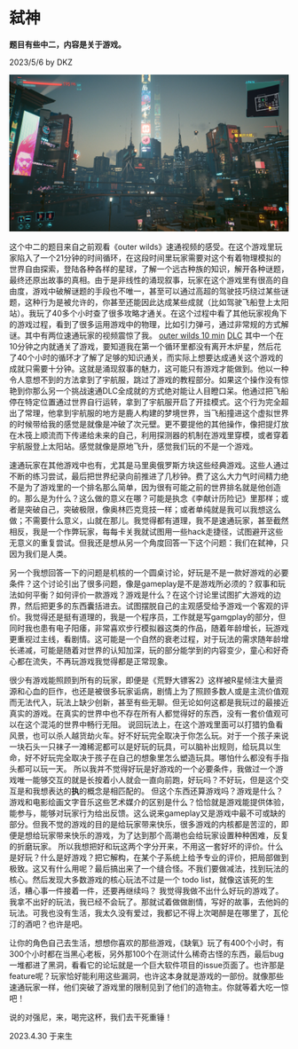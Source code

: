 # 弑神

**题目有些中二，内容是关于游戏。**

2023/5/6 by DKZ

![](blogImg/2077.png)



这个中二的题目来自之前观看《outer wilds》速通视频的感受。在这个游戏里玩家陷入了一个21分钟的时间循环，在这段时间里玩家需要对这个有着物理模拟的世界自由探索，登陆各种各样的星球，了解一个远古种族的知识，解开各种谜题，最终还原出故事的真相。由于是非线性的涌现叙事，玩家在这个游戏里有很高的自由度，游戏中破解谜题的手段也不唯一，甚至可以通过高超的驾驶技巧绕过某些谜题，这种行为是被允许的，你甚至还能因此达成某些成就（比如驾驶飞船登上太阳站）。我玩了40多个小时查了很多攻略才通关。在这个过程中看了其他玩家视角下的游戏过程，看到了很多运用游戏中的物理，比如引力弹弓，通过非常规的方式解谜。其中有两位速通玩家的视频震惊了我。
[outer wilds 10 min](https://www.youtube.com/watch?v=ZIK2uceHow8)
[DLC](https://www.youtube.com/watch?v=4nx0ObymG7A)
其中一个在10分钟之内就通关了游戏，要知道我在第一个循环里都没有离开木炉星，然后花了40个小时的循环才了解了足够的知识通关，而实际上想要达成通关这个游戏的成就只需要十分钟。这就是涌现叙事的魅力，这可能只有游戏才能做到。他以一种令人意想不到的方法拿到了宇航服，跳过了游戏的教程部分。如果这个操作没有惊艳到你那么另一个挑战速通DLC全成就的方式绝对能让人目瞪口呆。他通过把飞船停在特定位置通过世界自行运转，拿到了宇航服开启了开挂模式。这个行为完全超出了常理，他拿到宇航服的地方是鹿人构建的梦境世界，当飞船撞进这个虚拟世界的时候带给我的感觉是就像是冲破了次元壁。更不要提他的其他操作，像把提灯放在木筏上顺流而下传递给未来的自己，利用探测器的机制在游戏里穿模，或者穿着宇航服登上太阳站。感觉就像是原地飞升，感觉我们玩的不是一个游戏。

速通玩家在其他游戏中也有，尤其是马里奥俄罗斯方块这些经典游戏。这些人通过不断的练习尝试，最后把世界纪录向前推进了几秒钟。费了这么大力气时间精力绝不是为了游戏里的一个排名那么简单，因为很有可能之前的世界排名就是他创造的。那么是为什么？这么做的意义在哪？可能是执念《李献计历险记》里那样；或者是突破自己，突破极限，像奥林匹克竞技一样；或者单纯就是我可以我想这么做；不需要什么意义，山就在那儿。我觉得都有道理，我不是速通玩家，甚至截然相反，我是一个作弊玩家，每每卡关我就试图用一些hack走捷径，试图避开这些无意义的重复尝试。但我还是想从另一个角度回答一下这个问题：我们在弑神，只因为我们是人类。

另一个我想回答一下的问题是机核的一个圆桌讨论，好玩是不是一款好游戏的必要条件？这个讨论引出了很多问题，像是gameplay是不是游戏所必须的？叙事和玩法如何平衡？如何评价一款游戏？游戏是什么？在这个讨论里试图扩大游戏的边界，然后把更多的东西囊括进去。试图摆脱自己的主观感受给予游戏一个客观的评价。我觉得还是挺有道理的，我是一个程序员，工作就是写gamgplay的部分，但同时我也患有电子阳痿，非常喜欢步行模拟器这类的作品，随着年龄增长，玩游戏更重视过主线，看剧情。这可能是一个自然的衰老过程，对于玩法的需求随年龄增长递减，可能是随着对世界的认知加深，玩的部分能学到的内容变少，童心和好奇心都在流失，不再玩游戏我觉得都是正常现象。

很少有游戏能照顾到所有的玩家，即便是《荒野大镖客2》这样被R星倾注大量资源和心血的巨作，也还是被很多玩家诟病，剧情上为了照顾多数人或是主流价值观而无法代入，玩法上缺少创新，甚至有些无聊。但无论如何这都是我玩过的最接近真实的游戏。在真实的世界中也不存在所有人都觉得好的东西，没有一套价值观可以在这个混沌的世界中畅行无阻。
说回玩法上，在这个游戏里面可以打猎钓鱼看风景，也可以杀人越货劫火车。好不好玩完全取决于你怎么玩。对于一个孩子来说一块石头一只袜子一滩稀泥都可以是好玩的玩具，可以脑补出规则，给玩具以生命，好不好玩完全取决于孩子在自己的想象里怎么塑造玩具。哪怕什么都没有手指头都可以玩一天。
所以我并不觉得好玩是好游戏的一个必要条件，我做过一个游戏唯一能够交互的就是长按着小人就会一直向前跑，好玩吗？不好玩，但是这个交互是和我想表达的**执**的概念是相匹配的。
但这个东西还算游戏吗？游戏是什么？游戏和电影绘画文字音乐这些艺术媒介的区别是什么？恰恰就是游戏能提供体验，能参与，能够对玩家行为给出反馈。这么说来gameplay又是游戏中最不可或缺的部分。但我不觉的游戏的目的是给玩家带来快乐，很多游戏的内核都是苦涩的，即便是想给玩家带来快乐的游戏，为了达到那个高潮也会给玩家设置种种困难，反复的折磨玩家。
所以我想把好和玩这两个字分开来，不用这一套好坏的评价。什么是好玩？什么是好游戏？把它解构，在某个子系统上给予专业的评价，把局部做到极致。这又有什么用呢？最后搞出来了一个缝合怪。不我们要做减法，找到玩法的核心。然后发现大多数游戏的核心玩法不过是一个 todo list，就像这该死的生活，糟心事一件接着一件，还要再继续吗？
我觉得我做不出什么好玩的游戏了。我拿不出好的玩法，我已经不会玩了。那就试着做做剧情，写好的故事，去他妈的玩法。可我也没有生活，我太久没有爱过，我都记不得上次喝醉是在哪里了，瓦伦汀的酒吧？也许是吧。

让你的角色自己去生活，想想你喜欢的那些游戏，《缺氧》玩了有400个小时，有300个小时都在当黑心老板，另外那100个在测试什么稀奇古怪的东西，最后bug一堆都进了黑洞，看看它的论坛就是一个巨大软件项目的issue页面了。也许那是feature呢？玩家恰好能利用这些漏洞，也许这本身就是游戏的一部份。就像那些速通玩家一样，他们突破了游戏里的限制见到了他们的造物主。你就等着大吃一惊吧！

说的对强尼，来，喝完这杯，我们去干死重锤！

2023.4.30 于来生
